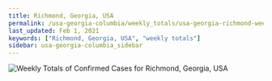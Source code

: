 ```yaml
---
title: Richmond, Georgia, USA
permalink: /usa-georgia-columbia/weekly_totals/usa-georgia-richmond-weekly_totals.html
last_updated: Feb 1, 2021
keywords: ["Richmond, Georgia, USA", "weekly totals"]
sidebar: usa-georgia-columbia_sidebar
---
```


![Weekly Totals of Confirmed Cases for Richmond, Georgia, USA](/covid_tracker/images/graphs/usa-georgia-richmond-weekly_totals_graph.png)
